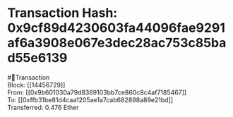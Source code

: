 
Transaction Hash: 0x9cf89d4230603fa44096fae9291af6a3908e067e3dec28ac753c85bad55e6139
====================================================================================
  
#💸Transaction  
Block: [[14456729]]  
From: [[0x9b601030a79d8369103bb7ce860c8c4af7185467]]  
To: [[0xffb31be81d4caa1205ae1a7cab682898a89e21bd]]  
Transferred: 0.476 Ether